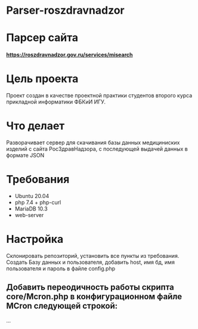 # Parser-roszdravnadzor
# Парсер сайта 
#### https://roszdravnadzor.gov.ru/services/misearch

# Цель проекта
Проект создан в качестве проектной практики студентов второго курса прикладной информатики ФБКиИ ИГУ.

# Что делает
Разворачивает сервер для скачивания базы данных медициниских изделий с сайта РосЗдравНадзора, с последующей выдачей данных в формате JSON

# Требования
* Ubuntu 20.04
* php 7.4 + php-curl
* MariaDB  10.3
* web-server

# Настройка
Склонировать репозиторий, установить все пункты из требования. Создать Базу данных и пользователя, добавить host, имя бд, имя пользователя и пароль в файле config.php

## Добавить переодичность работы скрипта core/Mcron.php в конфигурационном файле MCron следующей строкой:
...
